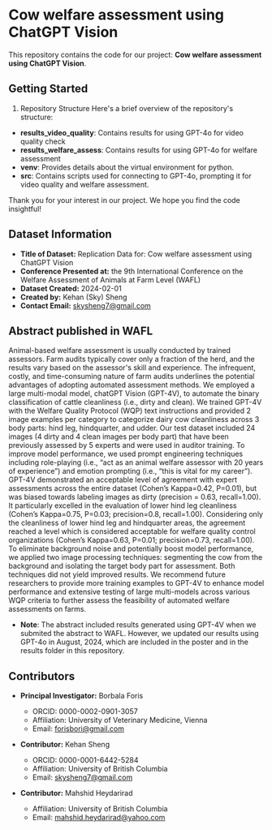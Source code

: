 # Cow welfare assessment using ChatGPT Vision

This repository contains the code for our project: **Cow welfare assessment using ChatGPT Vision**.

## Getting Started
1. Repository Structure
Here's a brief overview of the repository's structure:

- **results_video_quality**: Contains results for using GPT-4o for video quality check 
- **results_welfare_assess**: Contains results for using GPT-4o for welfare assessment
- **venv**: Provides details about the virtual environment for python.
- **src**: Contains scripts used for connecting to GPT-4o, prompting it for video quality and welfare assessment.

Thank you for your interest in our project. We hope you find the code insightful!

## Dataset Information

- **Title of Dataset:** Replication Data for: Cow welfare assessment using ChatGPT Vision
- **Conference Presented at:** the 9th International Conference on the Welfare Assessment of Animals at Farm Level (WAFL)
- **Dataset Created:** 2024-02-01
- **Created by:** Kehan (Sky) Sheng
- **Contact Email:** <skysheng7@gmail.com>

## Abstract published in WAFL
Animal-based welfare assessment is usually conducted by trained assessors. Farm audits typically cover only a fraction of the herd, and the results vary based on the assessor's skill and experience. The infrequent, costly, and time-consuming nature of farm audits underlines the potential advantages of adopting automated assessment methods. We employed a large multi-modal model, chatGPT Vision (GPT-4V), to automate the binary classification of cattle cleanliness (i.e., dirty and clean). We trained GPT-4V with the Welfare Quality Protocol (WQP) text instructions and provided 2 image examples per category to categorize dairy cow cleanliness across 3 body parts: hind leg, hindquarter, and udder. Our test dataset included 24 images (4 dirty and 4 clean images per body part) that have been previously assessed by 5 experts and were used in auditor training. To improve model performance, we used prompt engineering techniques including role-playing (i.e., “act as an animal welfare assessor with 20 years of experience”) and emotion prompting (i.e., “this is vital for my career”). GPT-4V demonstrated an acceptable level of agreement with expert assessments across the entire dataset (Cohen’s Kappa=0.42, P=0.01), but was biased towards labeling images as dirty (precision = 0.63, recall=1.00). It particularly excelled in the evaluation of lower hind leg cleanliness (Cohen’s Kappa=0.75, P=0.03; precision=0.8, recall=1.00). Considering only the cleanliness of lower hind leg and hindquarter areas, the agreement reached a level which is considered acceptable for welfare quality control organizations (Cohen’s Kappa=0.63, P=0.01; precision=0.73, recall=1.00). To eliminate background noise and potentially boost model performance, we applied two image processing techniques: segmenting the cow from the background and isolating the target body part for assessment. Both techniques did not yield improved results. We recommend future researchers to provide more training examples to GPT-4V to enhance model performance and extensive testing of large multi-models across various WQP criteria to further assess the feasibility of automated welfare assessments on farms.

- **Note**: The abstract included results generated using GPT-4V when we submited the abstract to WAFL. However, we updated our results using GPT-4o in August, 2024, which are included in the poster and in the results folder in this repository.

## Contributors

- **Principal Investigator:** Borbala Foris  
  - ORCID: 0000-0002-0901-3057  
  - Affiliation: University of Veterinary Medicine, Vienna
  - Email: <forisbori@gmail.com>

- **Contributor:** Kehan Sheng  
  - ORCID: 0000-0001-6442-5284  
  - Affiliation: University of British Columbia  
  - Email: <skysheng7@gmail.com>

- **Contributor:** Mahshid Heydarirad  
  - Affiliation: University of British Columbia  
  - Email: <mahshid.heydarirad@yahoo.com>

